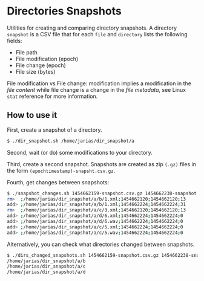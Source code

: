 # Directories Snapshots

Utilities for creating and comparing directory snapshots. A directory `snapshot`
is a CSV file that for each `file` and `directory` lists the following fields:
* File path
* File modification (epoch)
* File change (epoch)
* File size (bytes)

File modification vs File change: modification implies a modification in the *file content*
while file change is a change in the *file metadata*, see Linux `stat` reference
for more information.

## How to use it
First, create a snapshot of a directory.
```bash
$ ./dir_snapshot.sh /home/jarias/dir_snapshot/a
```

Second, wait (or do) some modifications to your directory.

Third, create a second snapshot. Snapshots are created as zip `(.gz)` files in
the form `(epochtimestamp)-snapsht.csv.gz`.

Fourth, get changes between snapshots:
```bash
$ ./snapshot_changes.sh 1454662159-snapshot.csv.gz 1454662238-snapshot.csv.gz
rm>  ;/home/jarias/dir_snapshot/a/b/1.xml;1454662120;1454662120;13
add> ;/home/jarias/dir_snapshot/a/b/1.xml;1454662224;1454662224;31
rm>  ;/home/jarias/dir_snapshot/a/c/3.xml;1454662120;1454662120;13
add> ;/home/jarias/dir_snapshot/a/d/6.xml;1454662224;1454662224;0
add> ;/home/jarias/dir_snapshot/a/d/6.wav;1454662224;1454662224;0
add> ;/home/jarias/dir_snapshot/a/c/5.xml;1454662224;1454662224;0
add> ;/home/jarias/dir_snapshot/a/c/5.wav;1454662224;1454662224;0
```

Alternatively, you can check what directories changed between snapshots.
```bash
$ ./dirs_changed_snapshots.sh 1454662159-snapshot.csv.gz 1454662238-snapshot.csv.gz
/home/jarias/dir_snapshot/a/b
/home/jarias/dir_snapshot/a/c
/home/jarias/dir_snapshot/a/d
```
